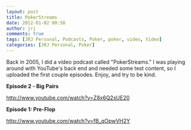 ```yaml
---
layout: post
title: PokerStreams
date: 2012-01-02 00:58
author: jrj
comments: true
tags: [JRJ Personal, Podcasts, Poker, poker, video, Video]
categories: [JRJ Personal, Poker]
---
```

Back in 2005, I did a video podcast called "PokerStreams." I was playing around with YouTube's back end and needed some test content, so I uploaded the first couple episodes. Enjoy, and try to be kind.

**Episode 2 - Big Pairs**

http://www.youtube.com/watch?v=Z8x6Q2sUE20

**Episode 1: Pre-Flop**

http://www.youtube.com/watch?v=fB_qOpwVH2Y
